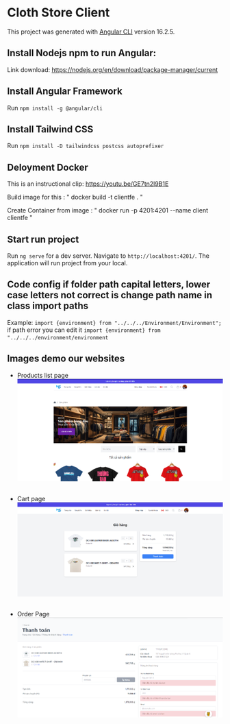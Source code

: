 # Cloth Store Client

This project was generated with [Angular CLI](https://github.com/angular/angular-cli) version 16.2.5.

## Install Nodejs npm to run Angular:
Link download: https://nodejs.org/en/download/package-manager/current

## Install Angular Framework
Run `npm install -g @angular/cli`

## Install Tailwind CSS 
Run `npm install -D tailwindcss postcss autoprefixer`

## Deloyment Docker
This is an instructional clip: https://youtu.be/GE7tn2l9B1E

Build image for this : " docker build -t clientfe . "

Create Container from image : " docker run -p 4201:4201 --name client clientfe "

## Start run project

Run `ng serve` for a dev server. Navigate to `http://localhost:4201/`. The application will run project from your local.

## Code config if folder path capital letters, lower case letters not correct is change path name in class import paths

Example: `import {environment} from "../../../Environment/Environment";` if path error you can edit it `import {environment} from "../../../environment/environment`

## Images demo our websites
  - Products list page
    ![product-list](src/assets/Screenshot%202024-05-19%20235908.png)

    ##
  - Cart page
    ![product-list](src/assets/Screenshot%202024-05-20%20000651.png)

    ##
  - Order Page
    ![product-list](src/assets/Screenshot%202024-05-20%20001122.png)
